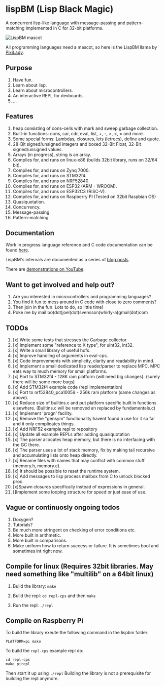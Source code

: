 # lispBM (Lisp Black Magic)

A concurrent lisp-like language with message-passing and
pattern-matching implemented in C for 32-bit platforms.

![LispBM mascot](https://github.com/svenssonjoel/lispBM/blob/master/mascot/lispbm_llama_small.png)

All programming languages need a mascot, so here is the LispBM llama by [PixiLady](https://www.instagram.com/pixiladyart/).

## Purpose
1. Have fun.
2. Learn about lisp.
3. Learn about microcontrollers.
4. An interactive REPL for devboards.
5. ...

## Features
1. heap consisting of cons-cells with mark and sweep garbage collection.
2. Built-in functions: cons, car, cdr, eval, list, +, -, >, <, = and more.
3. Some special forms: Lambdas, closures, lets (letrecs), define and quote.
4. 28-Bit signed/unsigned integers and boxed 32-Bit Float, 32-Bit signed/unsigned values.
5. Arrays (in progress), string is an array.
6. Compiles for, and runs on linux-x86 (builds 32bit library, runs on 32/64 bit).
7. Compiles for, and runs on Zynq 7000.
8. Compiles for, and runs on STM32f4.
9. Compiles for, and runs on NRF52840.
10. Compiles for, and runs on ESP32 (ARM - WROOM).
11. Compiles for, and runs on ESP32C3 (RISC-V).
12. Compiles for, and runs on Raspberry PI (Tested on 32bit Raspbian OS)
13. Quasiquotation.
14. Concurrency.
15. Message-passing.
16. Pattern-matching

## Documentation

Work in progress language reference and C code documentation can be found 
[here](http://svenssonjoel.github.io/lispbm.html).

LispBM's internals are documented as a series of [blog posts](http://svenssonjoel.github.io).

There are [demonstrations on YouTube](https://youtube.com/playlist?list=PLtf_3TaqZoDOQqZcB9Yj-R1zS2DWDZ9q9).

## Want to get involved and help out?
1. Are you interested in microcontrollers and programming languages?
2. You find it fun to mess around in C code with close to zero comments?
3. Then join in the fun. Lots to do, so little time!
4. Poke me by mail bo(dot)joel(dot)svensson(whirly-a)gmail(dot)com

## TODOs
1. [x] Write some tests that stresses the Garbage collector.
2. [x] Implement some "reference to X type", for uint32, int32.
3. [x] Write a small library of useful hofs.
4. [x] Improve handling of arguments in eval-cps.
5. [x] Code improvements with simplicity, clarity  and readability in mind.
6. [x] Implement a small dedicated lisp reader/parser to replace MPC. MPC eats way to much memory for small platforms.
7. [x] Port to STM32f4 - 128K ram platform (will need big changes). (surely there will be some more bugs)
8. [x] Add STM32f4 example code (repl implementation)
9. [x] Port to nrf52840_pca10056 - 256k ram platform (same changes as above).
10. [x] Reduce size of builtins.c and put platform specific built in functions elsewhere. (Builtins.c will be removed an replaced by fundamentals.c) 
11. [x] Implement 'progn' facility.
12. [x] Remove the "gensym" functionality havent found a use for it so far and it only complicates things.
13. [x] Add NRF52 example repl to repository
14. [x] Update all example REPLs after adding quasiquotation
15. [x] The parser allocates heap memory, but there is no interfacing with the GC there.
16. [x] The parser uses a lot of stack memory, fix by making tail recursive and accumulating lists onto heap directly. 
17. [x] Rename files with names that may conflict with common stuff (memory.h, memory.c). 
18. [x] It should be possible to reset the runtime system.
19. [x] Add messages to lisp process mailbox from C to unlock blocked proc.
20. [x]Spawn closures specifically instead of expressions in general.
21. []Implement some looping structure for speed or just ease of use.

## Vague or continuosly ongoing todos 
1. Doxygen?
2. Tutorials?
3. Be much more stringent on checking of error conditions etc.
4. More built in arithmetic.
5. More built in comparisons.
6. Make uniform how to return success or failure. It is sometimes bool and sometimes int right now. 


## Compile for linux (Requires 32bit libraries. May need something like "multilib" on a 64bit linux)
1. Build the library: `make`

2. Build the repl: `cd repl-cps` and then `make`

3. Run the repl: `./repl`


## Compile on Raspberry Pi

To build the library exeute the following command in the lispbm folder:

```
PLATFORM=pi make
```

To build the `repl-cps` example repl do:

```
cd repl-cps
make pirepl
```

Then start it up using `./repl`
Building the library is not a prerequisite for building the repl anymore.

